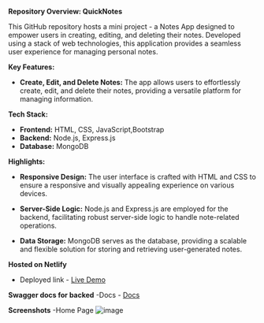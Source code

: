**Repository Overview: QuickNotes**

This GitHub repository hosts a mini project - a Notes App designed to empower users in creating, editing, and deleting their notes. Developed using a stack of web technologies, this application provides a seamless user experience for managing personal notes.

**Key Features:**
- **Create, Edit, and Delete Notes:** The app allows users to effortlessly create, edit, and delete their notes, providing a versatile platform for managing information.

**Tech Stack:**
- **Frontend:** HTML, CSS, JavaScript,Bootstrap
- **Backend:** Node.js, Express.js
- **Database:** MongoDB

**Highlights:**
- **Responsive Design:** The user interface is crafted with HTML and CSS to ensure a responsive and visually appealing experience on various devices.
  
- **Server-Side Logic:** Node.js and Express.js are employed for the backend, facilitating robust server-side logic to handle note-related operations.

- **Data Storage:** MongoDB serves as the database, providing a scalable and flexible solution for storing and retrieving user-generated notes.

**Hosted on Netlify**
- Deployed link - <a href="https://main--quicknotes-sreeharsha.netlify.app/" target="blank">Live Demo</a>

**Swagger docs for backed**
-Docs - <a href="https://notesapi-jpgf.onrender.com/apidocs/" target="blank">Docs</a>

**Screenshots**
-Home Page
![image](https://github.com/SreeHarsha-Kamisetty/QuickNotes/assets/146928943/bbfc94e9-97d8-43fb-a8aa-e46012a81b12)


